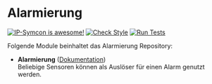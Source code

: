 # Alarmierung

[![IP-Symcon is awesome!](https://img.shields.io/badge/IP--Symcon-5.3-blue.svg)](https://www.symcon.de)
[![Check Style](https://github.com/symcon/Alarmierung/workflows/Check%20Style/badge.svg)](https://github.com/symcon/Alarmierung/actions)
[![Run Tests](https://github.com/symcon/Alarmierung/workflows/Run%20Tests/badge.svg)](https://github.com/symcon/Alarmierung/actions)

Folgende Module beinhaltet das Alarmierung Repository:

- __Alarmierung__ ([Dokumentation](Alarmierung))  
	Beliebige Sensoren können als Auslöser für einen Alarm genutzt werden.
